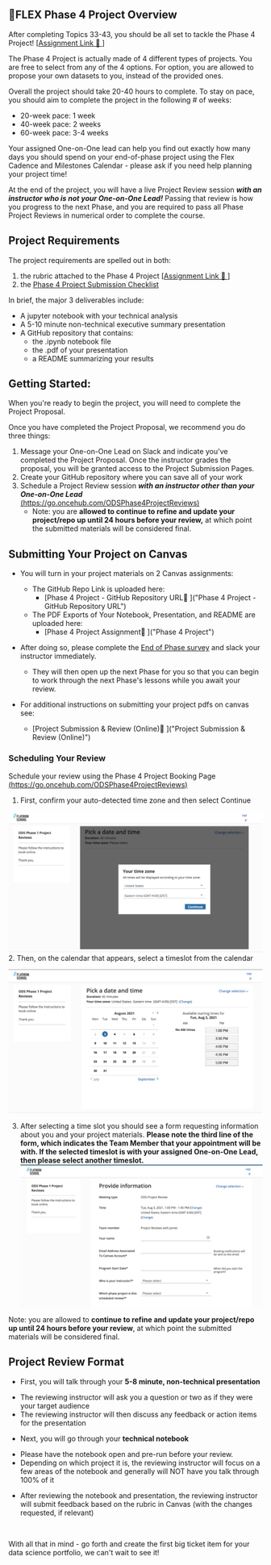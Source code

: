 🎯FLEX Phase 4 Project Overview
-------------------------


After completing Topics 33-43, you should be all set to tackle the Phase 4 Project! [[Assignment Link 🔗 ]()]


The Phase 4 Project is actually made of 4 different types of projects. You are free to select from any of the 4 options. For option, you are allowed to propose your own datasets to you, instead of the provided ones.


Overall the project should take 20-40 hours to complete. To stay on pace, you should aim to complete the project in the following # of weeks:


* 20-week pace: 1 week
* 40-week pace: 2 weeks
* 60-week pace: 3-4 weeks


Your assigned One-on-One lead can help you find out exactly how many days you should spend on your end-of-phase project using the Flex Cadence and Milestones Calendar - please ask if you need help planning your project time!


At the end of the project, you will have a live Project Review session ***with an instructor who is not your One-on-One Lead!*** Passing that review is how you progress to the next Phase, and you are required to pass all Phase Project Reviews in numerical order to complete the course.


Project Requirements
--------------------


The project requirements are spelled out in both:


1. the rubric attached to the Phase 4 Project [[Assignment Link 🔗 ]()]
2. the [Phase 4 Project Submission Checklist]()


In brief, the major 3 deliverables include:

* A jupyter notebook with your technical analysis
* A 5-10 minute non-technical executive summary presentation
* A GitHub repository that contains:
	+ the .ipynb notebook file
	+ the .pdf of your presentation
	+ a README summarizing your results


Getting Started:
----------------


When you're ready to begin the project, you will need to complete the Project Proposal.

Once you have completed the Project Proposal, we recommend you do three things:

1. Message your One-on-One Lead on Slack and indicate you've completed the Project Proposal. Once the instructor grades the proposal, you will be granted access to the Project Submission Pages.
1. Create your GitHub repository where you can save all of your work
2. Schedule a Project Review session ***with an instructor other than your One-on-One Lead*** [(https://go.oncehub.com/ODSPhase4ProjectReviews)](https://go.oncehub.com/ODSPhase4ProjectReviews)
	* Note: you are **allowed to continue to refine and update your project/repo up until 24 hours before your review,** at which point the submitted materials will be considered final.


Submitting Your Project on Canvas
---------------------------------


* You will turn in your project materials on 2 Canvas assignments:
	+ The GitHub Repo Link is uploaded here:
		- [Phase 4 Project - GitHub Repository URL🔗 ]("Phase 4 Project - GitHub Repository URL")
	+ The PDF Exports of Your Notebook, Presentation, and README are uploaded here:
		- [Phase 4 Project Assignment🔗 ]("Phase 4 Project")

* After doing so, please complete the [End of Phase survey](https://learn.co/redirect/student-nps-survey?Discipline=Data%20Science) and slack your instructor immediately. 
	* They will then open up the next Phase for you so that you can begin to work through the next Phase's lessons while you await your review.

* For additional instructions on submitting your project pdfs on canvas see:
	+ [Project Submission & Review (Online)🔗 ]("Project Submission & Review (Online)")


### Scheduling Your Review


Schedule your review using the Phase 4 Project Booking Page [(https://go.oncehub.com/ODSPhase4ProjectReviews)](https://go.oncehub.com/ODSPhase4ProjectReviews)



1. First, confirm your auto-detected time zone and then select Continue
   

![Confirm your time zone.](https://raw.githubusercontent.com/learn-co-curriculum/ds-flex-phase-3-project-overview/main/images/scheduling-example-1.png)
2. Then, on the calendar that appears, select a timeslot from the calendar
   

![Select a timeslot](https://raw.githubusercontent.com/learn-co-curriculum/ds-flex-phase-3-project-overview/main/images/scheduling-example-2.png)

3. After selecting a time slot you should see a form requesting information about you and your project materials. **Please note the third line of the form, which indicates the Team Member that your appointment will be with. If the selected timeslot is with your assigned One-on-One Lead, then please select another timeslot.** 
**![Project scheduling form - check the Team Member field](https://raw.githubusercontent.com/learn-co-curriculum/ds-flex-phase-3-project-overview/main/images/scheduling-example-3.png)**



Note: you are allowed to **continue to refine and update your project/repo up until 24 hours before your review**, at which point the submitted materials will be considered final. 




Project Review Format
----------------------


* First, you will talk through your **5-8 minute, non-technical presentation**
+ The reviewing instructor will ask you a question or two as if they were your target audience
+ The reviewing instructor will then discuss any feedback or action items for the presentation

* Next, you will go through your **technical notebook**
+ Please have the notebook open and pre-run before your review.
+ Depending on which project it is, the reviewing instructor will focus on a few areas of the notebook and generally will NOT have you talk through 100% of it

* After reviewing the notebook and presentation, the reviewing instructor will submit feedback based on the rubric in Canvas (with the changes requested, if relevant)


 



With all that in mind - go forth and create the first big ticket item for your data science portfolio, we can't wait to see it!



